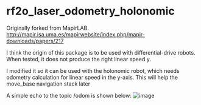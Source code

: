 # rf2o_laser_odometry_holonomic

Originally forked from MapirLAB. <link> http://mapir.isa.uma.es/mapirwebsite/index.php/mapir-downloads/papers/217 </link>

I think the origin of this package is to be used with differential-drive robots. When tested, it does not produce the right linear speed y. 

I modified it so it can be used with the holonomic robot, which needs odometry calculation for linear speed in the y-axis. This will help the move_base navigation stack later

 A simple echo to the topic /odom is shown below:
![image](https://github.com/simbolonmartin/rf2o_laser_odometry_holonomic/assets/40651935/0270540d-870c-4463-84f1-d9e8868944c2)

